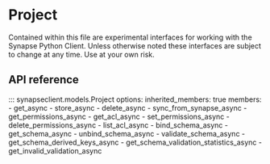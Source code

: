 # Project

Contained within this file are experimental interfaces for working with the Synapse Python
Client. Unless otherwise noted these interfaces are subject to change at any time. Use
at your own risk.

## API reference

::: synapseclient.models.Project
    options:
        inherited_members: true
        members:
        - get_async
        - store_async
        - delete_async
        - sync_from_synapse_async
        - get_permissions_async
        - get_acl_async
        - set_permissions_async
        - delete_permissions_async
        - list_acl_async
        - bind_schema_async
        - get_schema_async
        - unbind_schema_async
        - validate_schema_async
        - get_schema_derived_keys_async
        - get_schema_validation_statistics_async
        - get_invalid_validation_async
